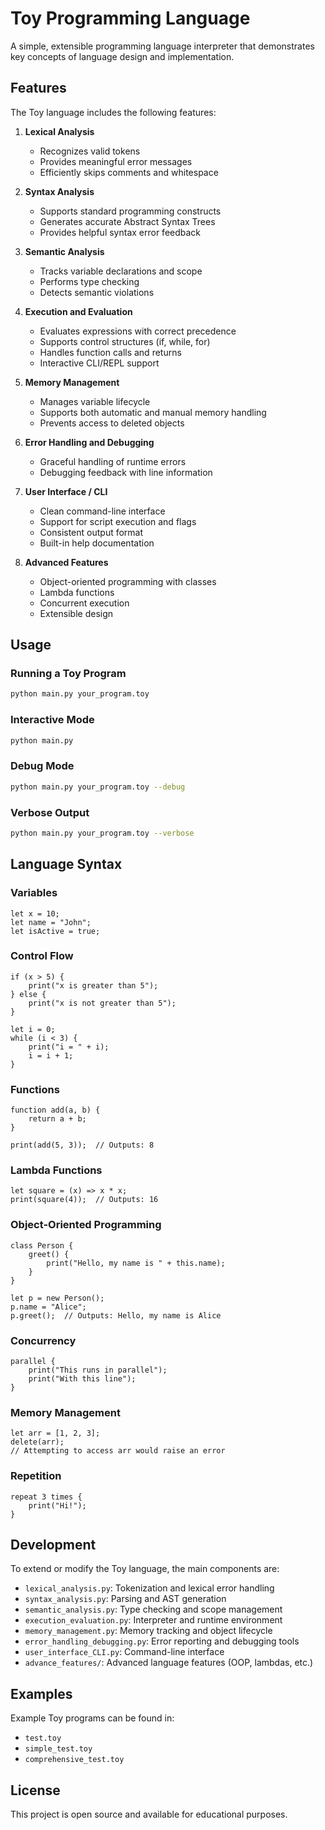 # Toy Programming Language

A simple, extensible programming language interpreter that demonstrates key concepts of language design and implementation.

## Features

The Toy language includes the following features:

1. **Lexical Analysis**
   - Recognizes valid tokens
   - Provides meaningful error messages
   - Efficiently skips comments and whitespace

2. **Syntax Analysis**
   - Supports standard programming constructs
   - Generates accurate Abstract Syntax Trees
   - Provides helpful syntax error feedback

3. **Semantic Analysis**
   - Tracks variable declarations and scope
   - Performs type checking
   - Detects semantic violations

4. **Execution and Evaluation**
   - Evaluates expressions with correct precedence
   - Supports control structures (if, while, for)
   - Handles function calls and returns
   - Interactive CLI/REPL support

5. **Memory Management**
   - Manages variable lifecycle
   - Supports both automatic and manual memory handling
   - Prevents access to deleted objects

6. **Error Handling and Debugging**
   - Graceful handling of runtime errors
   - Debugging feedback with line information

7. **User Interface / CLI**
   - Clean command-line interface
   - Support for script execution and flags
   - Consistent output format
   - Built-in help documentation

8. **Advanced Features**
   - Object-oriented programming with classes
   - Lambda functions
   - Concurrent execution
   - Extensible design

## Usage

### Running a Toy Program

```bash
python main.py your_program.toy
```

### Interactive Mode

```bash
python main.py
```

### Debug Mode

```bash
python main.py your_program.toy --debug
```

### Verbose Output

```bash
python main.py your_program.toy --verbose
```

## Language Syntax

### Variables

```
let x = 10;
let name = "John";
let isActive = true;
```

### Control Flow

```
if (x > 5) {
    print("x is greater than 5");
} else {
    print("x is not greater than 5");
}

let i = 0;
while (i < 3) {
    print("i = " + i);
    i = i + 1;
}
```

### Functions

```
function add(a, b) {
    return a + b;
}

print(add(5, 3));  // Outputs: 8
```

### Lambda Functions

```
let square = (x) => x * x;
print(square(4));  // Outputs: 16
```

### Object-Oriented Programming

```
class Person {
    greet() {
        print("Hello, my name is " + this.name);
    }
}

let p = new Person();
p.name = "Alice";
p.greet();  // Outputs: Hello, my name is Alice
```

### Concurrency

```
parallel {
    print("This runs in parallel");
    print("With this line");
}
```

### Memory Management

```
let arr = [1, 2, 3];
delete(arr);
// Attempting to access arr would raise an error
```

### Repetition

```
repeat 3 times {
    print("Hi!");
}
```

## Development

To extend or modify the Toy language, the main components are:

- `lexical_analysis.py`: Tokenization and lexical error handling
- `syntax_analysis.py`: Parsing and AST generation
- `semantic_analysis.py`: Type checking and scope management
- `execution_evaluation.py`: Interpreter and runtime environment
- `memory_management.py`: Memory tracking and object lifecycle
- `error_handling_debugging.py`: Error reporting and debugging tools
- `user_interface_CLI.py`: Command-line interface
- `advance_features/`: Advanced language features (OOP, lambdas, etc.)

## Examples

Example Toy programs can be found in:
- `test.toy`
- `simple_test.toy`
- `comprehensive_test.toy`

## License

This project is open source and available for educational purposes. 